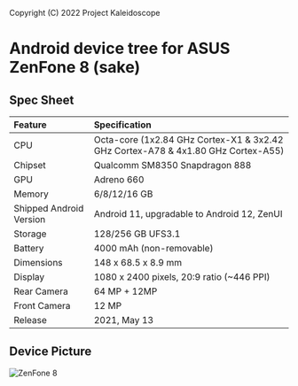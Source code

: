 Copyright (C) 2022 Project Kaleidoscope

# Android device tree for ASUS ZenFone 8 (sake)

## Spec Sheet

| Feature                 | Specification                     |
| :---------------------- | :-------------------------------- |
| CPU                     | Octa-core (1x2.84 GHz Cortex-X1 & 3x2.42 GHz Cortex-A78 & 4x1.80 GHz Cortex-A55) |
| Chipset                 | Qualcomm SM8350 Snapdragon 888 |
| GPU                     | Adreno 660                        |
| Memory                  | 6/8/12/16 GB                            |
| Shipped Android Version | Android 11, upgradable to Android 12, ZenUI      |
| Storage                 | 128/256 GB UFS3.1                     |
| Battery                 | 4000 mAh (non-removable)          |
| Dimensions              | 148 x 68.5 x 8.9 mm             |
| Display                 | 1080 x 2400 pixels, 20:9 ratio (~446 PPI) |
| Rear Camera             | 64 MP + 12MP                 |
| Front Camera            | 12 MP                             |
| Release                 | 2021, May 13                            |

## Device Picture

 ![ZenFone 8](https://fdn2.gsmarena.com/vv/pics/asus/asus-zenfone-8-02.jpg)